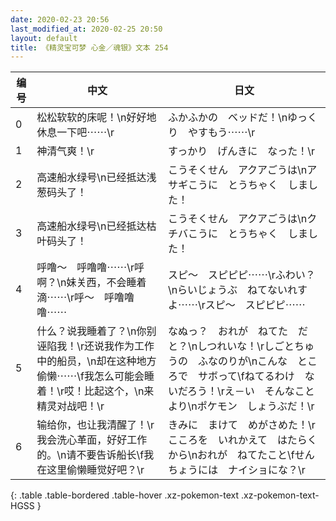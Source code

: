 ```yaml
---
date: 2020-02-23 20:56
last_modified_at: 2020-02-25 20:50
layout: default
title: 《精灵宝可梦 心金／魂银》文本 254
---
```

| 编号 | 中文 | 日文 |
| ---- | ---- | ---- |
| 0 | 松松软软的床呢！\n好好地休息一下吧⋯⋯\r | ふかふかの　ベッドだ！\nゆっくり　やすもう⋯⋯\r |
| 1 | 神清气爽！\r | すっかり　げんきに　なった！\r |
| 2 | 高速船水绿号\n已经抵达浅葱码头了！ | こうそくせん　アクアごうは\nアサギこうに　とうちゃく　しました！ |
| 3 | 高速船水绿号\n已经抵达枯叶码头了！ | こうそくせん　アクアごうは\nクチバこうに　とうちゃく　しました！ |
| 4 | 呼噜〜　呼噜噜⋯⋯\r呼啊？\n妹关西，不会睡着滴⋯⋯\r呼〜　呼噜噜噜⋯⋯ | スピ〜　スピピピ⋯⋯\rふわい？\nらいじょうぶ　ねてないれすよ⋯⋯\rスピ〜　スピピピ⋯⋯ |
| 5 | 什么？说我睡着了？\n你别诬陷我！\r还说我作为工作中的船员，\n却在这种地方偷懒⋯⋯\f我怎么可能会睡着！\r哎！比起这个，\n来精灵对战吧！\r | なぬっ？　おれが　ねてた　だと？\nしつれいな！\rしごとちゅうの　ふなのりが\nこんな　ところで　サボって\fねてるわけ　ないだろう！\rえ－い　そんなことより\nポケモン　しょうぶだ！\r |
| 6 | 输给你，也让我清醒了！\r我会洗心革面，好好工作的。\n请不要告诉船长\f我在这里偷懒睡觉好吧？\r | きみに　まけて　めがさめた！\rこころを　いれかえて　はたらくから\nおれが　ねてたこと\fせんちょうには　ナイショにな？\r |
{: .table .table-bordered .table-hover .xz-pokemon-text .xz-pokemon-text-HGSS }
